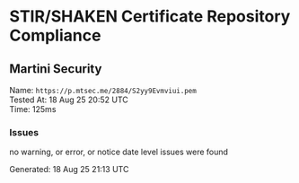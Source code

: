 # STIR/SHAKEN Certificate Repository Compliance

## Martini Security

Name: `https://p.mtsec.me/2884/S2yy9Evmviui.pem`\
Tested At: 18 Aug 25 20:52 UTC\
Time: 125ms

### Issues

no warning, or error, or notice date level issues were found

Generated: 18 Aug 25 21:13 UTC